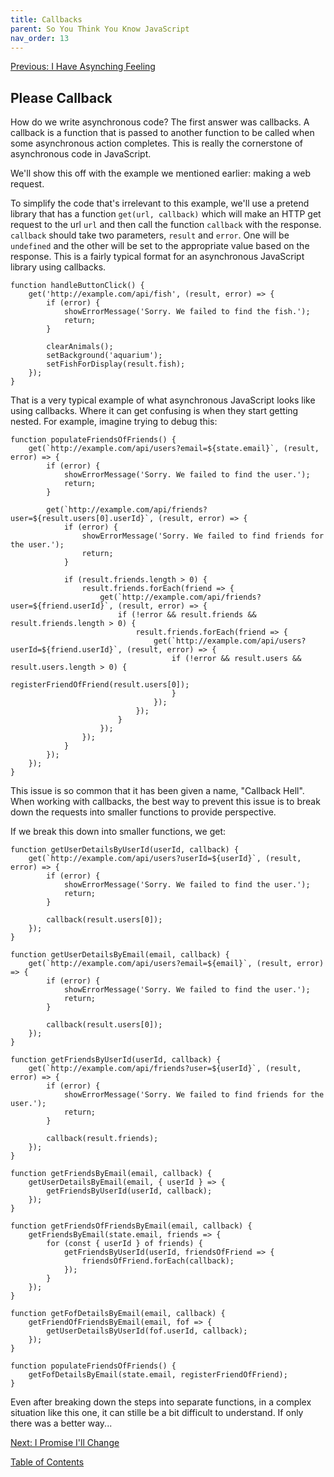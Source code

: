 ```yaml
---
title: Callbacks
parent: So You Think You Know JavaScript
nav_order: 13
---
```

[Previous: I Have Asynching Feeling](12-asynchronous.md)

## Please Callback
How do we write asynchronous code? The first answer was callbacks. A callback is a function that is passed to another function to be called when some asynchronous action completes. This is really the cornerstone of asynchronous code in JavaScript.

We'll show this off with the example we mentioned earlier: making a web request.

To simplify the code that's irrelevant to this example, we'll use a pretend library that has a function `get(url, callback)` which will make an HTTP get request to the url `url` and then call the function `callback` with the response. `callback` should take two parameters, `result` and `error`. One will be `undefined` and the other will be set to the appropriate value based on the response. This is a fairly typical format for an asynchronous JavaScript library using callbacks.
```
function handleButtonClick() {
    get('http://example.com/api/fish', (result, error) => {
        if (error) {
            showErrorMessage('Sorry. We failed to find the fish.');
            return;
        }

        clearAnimals();
        setBackground('aquarium');
        setFishForDisplay(result.fish);
    });
}
```

That is a very typical example of what asynchronous JavaScript looks like using callbacks. Where it can get confusing is when they start getting nested. For example, imagine trying to debug this:

```
function populateFriendsOfFriends() {
    get(`http://example.com/api/users?email=${state.email}`, (result, error) => {
        if (error) {
            showErrorMessage('Sorry. We failed to find the user.');
            return;
        }

        get(`http://example.com/api/friends?user=${result.users[0].userId}`, (result, error) => {
            if (error) {
                showErrorMessage('Sorry. We failed to find friends for the user.');
                return;
            }

            if (result.friends.length > 0) {
                result.friends.forEach(friend => {
                    get(`http://example.com/api/friends?user=${friend.userId}`, (result, error) => {
                        if (!error && result.friends && result.friends.length > 0) {
                            result.friends.forEach(friend => {
                                get(`http://example.com/api/users?userId=${friend.userId}`, (result, error) => {
                                    if (!error && result.users && result.users.length > 0) {
                                        registerFriendOfFriend(result.users[0]);
                                    }
                                });
                            });
                        }
                    });
                });
            }
        });
    });
}
```
This issue is so common that it has been given a name, "Callback Hell". When working with callbacks, the best way to prevent this issue is to break down the requests into smaller functions to provide perspective.

If we break this down into smaller functions, we get:
```
function getUserDetailsByUserId(userId, callback) {
    get(`http://example.com/api/users?userId=${userId}`, (result, error) => {
        if (error) {
            showErrorMessage('Sorry. We failed to find the user.');
            return;
        }

        callback(result.users[0]);
    });
}

function getUserDetailsByEmail(email, callback) {
    get(`http://example.com/api/users?email=${email}`, (result, error) => {
        if (error) {
            showErrorMessage('Sorry. We failed to find the user.');
            return;
        }

        callback(result.users[0]);
    });
}

function getFriendsByUserId(userId, callback) {
    get(`http://example.com/api/friends?user=${userId}`, (result, error) => {
        if (error) {
            showErrorMessage('Sorry. We failed to find friends for the user.');
            return;
        }

        callback(result.friends);
    });
}

function getFriendsByEmail(email, callback) {
    getUserDetailsByEmail(email, { userId } => {
        getFriendsByUserId(userId, callback);
    });
}

function getFriendsOfFriendsByEmail(email, callback) {
    getFriendsByEmail(state.email, friends => {
        for (const { userId } of friends) {
            getFriendsByUserId(userId, friendsOfFriend => {
                friendsOfFriend.forEach(callback);
            });
        }
    });
}

function getFofDetailsByEmail(email, callback) {
    getFriendOfFriendsByEmail(email, fof => {
        getUserDetailsByUserId(fof.userId, callback);
    });
}

function populateFriendsOfFriends() {
    getFofDetailsByEmail(state.email, registerFriendOfFriend);
}
```
Even after breaking down the steps into separate functions, in a complex situation like this one, it can stille be a bit difficult to understand. If only there was a better way...

[Next: I Promise I'll Change](14-promise.md)

[Table of Contents](0-intro.md)

